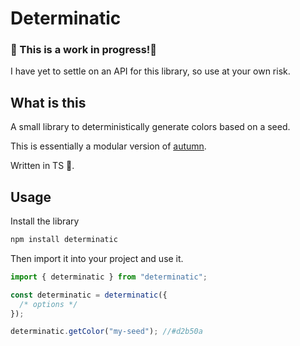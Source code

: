 # Determinatic

### 🚧 This is a work in progress!🚧

I have yet to settle on an API for this library, so use at your own risk.

## What is this

A small library to deterministically generate colors based on a seed.

This is essentially a modular version of [autumn](https://github.com/nluqo/autumn/).

Written in TS 🤤.

## Usage

Install the library

```bash
npm install determinatic
```

Then import it into your project and use it.

```js
import { determinatic } from "determinatic";

const determinatic = determinatic({
  /* options */
});

determinatic.getColor("my-seed"); //#d2b50a
```
